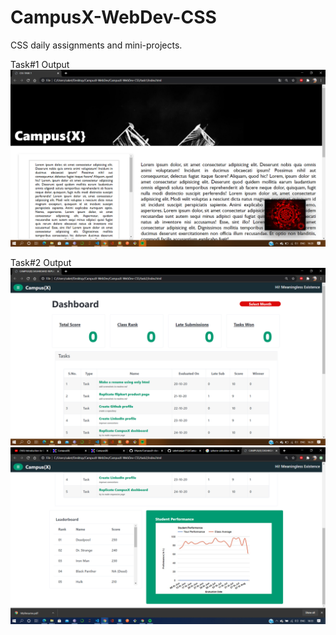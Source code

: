 # CampusX-WebDev-CSS
CSS daily assignments and mini-projects.

Task#1 Output
![task1 ouput](task1/css_task1.png?raw=true)

Task#2 Output
![task2 output](task2/Screenshot1.png?raw=true)
![task2 output](task2/Screenshot2.png?raw=true)
